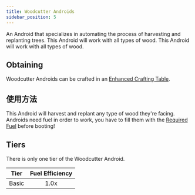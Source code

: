 ```yaml
---
title: Woodcutter Androids
sidebar_position: 5
---
```


An Android that specializes in automating the process of harvesting and replanting trees. This Android will work with all types of wood. This Android will work with all types of wood.

## Obtaining

Woodcutter Androids can be crafted in an [Enhanced Crafting Table](Enhanced-Crafting-Table).

## 使用方法

This Android will harvest and replant any type of wood they're facing.  
Androids need fuel in order to work, you have to fill them with the [Required Fuel](Normal-Androids#power-source) before booting!

## Tiers

There is only one tier of the Woodcutter Android.

| Tier  | Fuel Efficiency |
| ----- |:---------------:|
| Basic |      1.0x       |
